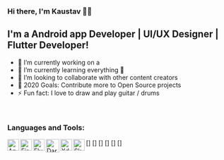 ### Hi there, I'm Kaustav 👋👋

## I'm a Android app Developer | UI/UX Designer | Flutter Developer!
- 🔭 I’m currently working on a
- 🌱 I’m currently learning everything 🤣
- 👯 I’m looking to collaborate with other content creators
- 🥅 2020 Goals: Contribute more to Open Source projects
- ⚡ Fun fact: I love to draw and play guitar / drums

<br />

### Languages and Tools:

[<img align="left" alt="Android" width="26px" src="https://i.pinimg.com/originals/95/b7/e1/95b7e17b5161175de4fe88b1b2602236.png" />]
[<img align="left" alt="Firebase" width="26px" src="https://firebase.google.com/downloads/brand-guidelines/PNG/logo-vertical.png" />]
[<img align="left" alt="Flutter" width="26px" src="https://cdn.worldvectorlogo.com/logos/flutter-logo.svg" />]
[<img align="left" alt="Dart" width="30px" src="https://cdn.freebiesupply.com/logos/thumbs/2x/dart-logo.png" />]
[<img align="left" alt="Xd" width="26px" src="https://cdn.worldvectorlogo.com/logos/adobe-xd.svg" />]
[<img align="left" alt="Sketch" width="26px" src="https://upload.wikimedia.org/wikipedia/commons/thumb/5/59/Sketch_Logo.svg/1200px-Sketch_Logo.svg.png" />]
<br />
